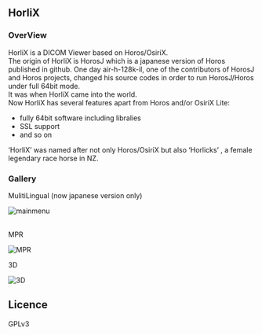 ## HorliX

### OverView

HorliX is a DICOM Viewer based on Horos/OsiriX.  
The origin of HorliX is HorosJ which is a japanese version of Horos published in github. One day air-h-128k-il, one of the contributors of HorosJ and Horos projects, changed his source codes in order to run HorosJ/Horos under full 64bit mode.  
It was when HorliX came into the world.  
Now HorliX has several features apart from Horos and/or OsiriX Lite:  
  
- fully 64bit software including libralies  
- SSL support
-  and so on  
  
 ‘HorliX’ was named after not only Horos/OsiriX but also ‘Horlicks’ , a female legendary race horse in NZ.
  
  
  
### Gallery

MulitiLingual (now japanese version only) 

![mainmenu](https://phazor.info/blog2-ja/wp-content/uploads/2018/05/HorosJ301.jpg)  
  
  
MPR  
  
![MPR](https://phazor.info/HorliX-J/wp-content/uploads/2018/06/color3DMPR.jpg)  
  

3D  

![3D](https://phazor.info/blog2-ja/wp-content/uploads/2018/05/horosagain4.jpg)
  
  
  
## Licence

GPLv3

